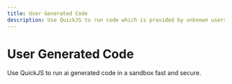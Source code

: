 ```yaml
---
title: User Generated Code
description: Use QuickJS to run code which is provided by unknown users
---
```


# User Generated Code

Use QuickJS to run ai generated code in a sandbox fast and secure.
